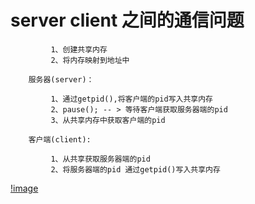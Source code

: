 # server client 之间的通信问题
	
			 1、创建共享内存
			 2、将内存映射到地址中
		
		服务器(server)：
			
			 1、通过getpid(),将客户端的pid写入共享内存
			 2、pause(); -- > 等待客户端获取服务器端的pid
			 3、从共享内存中获取客户端的pid
		
		客户端(client):
		
			 1、从共享获取服务器端的pid
			 2、将服务器端的pid 通过getpid()写入共享内存
[!image](https://github.com/210843013/server_client/blob/master/server_client.gif)